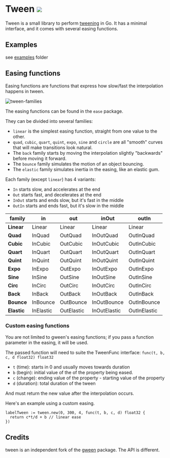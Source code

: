 # Tween [![](https://godoc.org/github.com/setanarut/tween?status.svg)](http://godoc.org/github.com/setanarut/tween)


Tween is a small library to perform [tweening](https://en.wikipedia.org/wiki/Tweening) in Go. It has a minimal
interface, and it comes with several easing functions.

## Examples

see [examples](./examples/) folder

## Easing functions

Easing functions are functions that express how slow/fast the interpolation happens in tween.

![tween-families](https://github.com/user-attachments/assets/b364ff8d-bc7b-4b35-82ac-d89bf0eec933)

The easing functions can be found in the `ease` package.

They can be divided into several families:

* `linear` is the simplest easing function, straight from one value to the other.
* `quad`, `cubic`, `quart`, `quint`, `expo`, `sine` and `circle` are all "smooth" curves that will make transitions look natural.
* The `back` family starts by moving the interpolation slightly "backwards" before moving it forward.
* The `bounce` family simulates the motion of an object bouncing.
* The `elastic` family simulates inertia in the easing, like an elastic gum.

Each family (except `linear`) has 4 variants:
* `In` starts slow, and accelerates at the end
* `Out` starts fast, and decelerates at the end
* `InOut` starts and ends slow, but it's fast in the middle
* `OutIn` starts and ends fast, but it's slow in the middle

| family      | in        | out        | inOut        | outIn        |
| ----------- | --------- | ---------- | ------------ | ------------ |
| **Linear**  | Linear    | Linear     | Linear       | Linear       |
| **Quad**    | InQuad    | OutQuad    | InOutQuad    | OutInQuad    |
| **Cubic**   | InCubic   | OutCubic   | InOutCubic   | OutInCubic   |
| **Quart**   | InQuart   | OutQuart   | InOutQuart   | OutInQuart   |
| **Quint**   | InQuint   | OutQuint   | InOutQuint   | OutInQuint   |
| **Expo**    | InExpo    | OutExpo    | InOutExpo    | OutInExpo    |
| **Sine**    | InSine    | OutSine    | InOutSine    | OutInSine    |
| **Circ**    | InCirc    | OutCirc    | InOutCirc    | OutInCirc    |
| **Back**    | InBack    | OutBack    | InOutBack    | OutInBack    |
| **Bounce**  | InBounce  | OutBounce  | InOutBounce  | OutInBounce  |
| **Elastic** | InElastic | OutElastic | InOutElastic | OutInElastic |

### Custom easing functions

You are not limited to gween's easing functions; if you pass a function parameter
in the easing, it will be used.

The passed function will need to suite the TweenFunc interface: `func(t, b, c, d float32) float32`

* `t` (time): starts in 0 and usually moves towards duration
* `b` (begin): initial value of the of the property being eased.
* `c` (change): ending value of the property - starting value of the property
* `d` (duration): total duration of the tween

And must return the new value after the interpolation occurs.

Here's an example using a custom easing.

```golang
labelTween := tween.new(0, 300, 4, func(t, b, c, d) float32 {
  return c*t/d + b // linear ease
})
```

## Credits

tween is an independent fork of the [gween](https://github.com/tanema/gween) package. The API is different.

